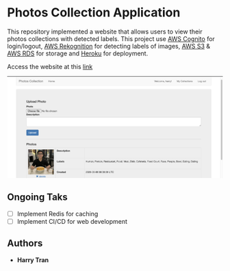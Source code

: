 # Photos Collection Application

This repository implemented a website that allows users to view their photos collections with detected labels. This project use [AWS Cognito](https://aws.amazon.com/cognito/) for login/logout, [AWS Rekognition](https://aws.amazon.com/rekognition/) for detecting labels of images, [AWS S3](https://aws.amazon.com/s3/) & [AWS RDS](https://aws.amazon.com/rds/) for storage and [Heroku](https://www.heroku.com/home) for deployment.

Access the website at this [link](https://photos-collection.herokuapp.com/)

![MainPage](images/app.png)

## Ongoing Taks

- [ ] Implement Redis for caching
- [ ] Implement CI/CD for web development

## Authors

- **Harry Tran**
